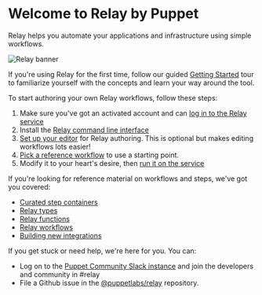 # Welcome to Relay by Puppet

Relay helps you automate your applications and infrastructure using simple workflows.

![Relay banner](images/relay-logo.svg)

If you're using Relay for the first time, follow our guided [Getting Started](getting-started.md) tour to familiarize yourself with the concepts and learn your way around the tool.

To start authoring your own Relay workflows, follow these steps:

1. Make sure you've got an activated account and can [log in to the Relay service](https://app.relay.sh)
2. Install the [Relay command line interface](https://github.com/puppetlabs/relay#installation)
3. [Set up your editor](setting-up-editor.md) for Relay authoring. This is optional but makes editing workflows lots easier!
4. [Pick a reference workflow](reference-workflows.md) to use a starting point.
5. Modify it to your heart's desire, then [run it on the service](using-workflows/running-a-workflow.md)

If you're looking for reference material on workflows and steps, we've got you covered:

* [Curated step containers](step-specifications.md)
* [Relay types](reference/relay-types.md)
* [Relay functions](reference/relay-functions.md)
* [Relay workflows](reference/relay-workflows.md)
* [Building new integrations](integrating-with-relay.md)

If you get stuck or need help, we're here for you. You can:

* Log on to the [Puppet Community Slack instance](https://slack.puppet.com) and join the developers and community in #relay
* File a Github issue in the [@puppetlabs/relay](https://github.com/puppetlabs/relay/issues/new/choose) repository.
